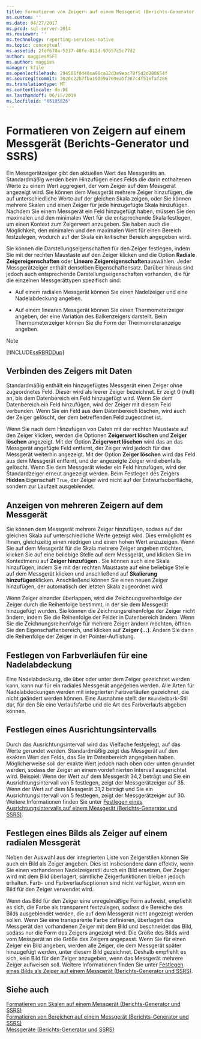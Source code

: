 ```yaml
---
title: Formatieren von Zeigern auf einem Messgerät (Berichts-Generator und SSRS) | Microsoft-Dokumentation
ms.custom: ''
ms.date: 04/27/2017
ms.prod: sql-server-2014
ms.reviewer: ''
ms.technology: reporting-services-native
ms.topic: conceptual
ms.assetid: 2fdf670a-5237-48fe-813d-97657c5c77d2
author: maggiesMSFT
ms.author: maggies
manager: kfile
ms.openlocfilehash: 294586f0d48ca96ca12d3e9eac70f5d2d288654f
ms.sourcegitcommit: 3026c22b7fba19059a769ea5f367c4f51efaf286
ms.translationtype: MT
ms.contentlocale: de-DE
ms.lasthandoff: 06/15/2019
ms.locfileid: "66105826"
---
```

# <a name="formatting-pointers-on-a-gauge-report-builder-and-ssrs"></a>Formatieren von Zeigern auf einem Messgerät (Berichts-Generator und SSRS)
  Ein Messgerätzeiger gibt den aktuellen Wert des Messgeräts an. Standardmäßig werden beim Hinzufügen eines Felds die darin enthaltenen Werte zu einem Wert aggregiert, der vom Zeiger auf dem Messgerät angezeigt wird. Sie können dem Messgerät mehrere Zeiger hinzufügen, die auf unterschiedliche Werte auf der gleichen Skala zeigen, oder Sie können mehrere Skalen und einen Zeiger für jede hinzugefügte Skala hinzufügen. Nachdem Sie einem Messgerät ein Feld hinzugefügt haben, müssen Sie den maximalen und den minimalen Wert für die entsprechende Skala festlegen, um einen Kontext zum Zeigerwert anzugeben. Sie haben auch die Möglichkeit, den minimalen und den maximalen Wert für einen Bereich festzulegen, wodurch auf der Skala ein kritischer Bereich angegeben wird.  
  
 Sie können die Darstellungseigenschaften für den Zeiger festlegen, indem Sie mit der rechten Maustaste auf den Zeiger klicken und die Option **Radiale Zeigereigenschaften** oder **Lineare Zeigereigenschaften**auswählen. Jeder Messgerätzeiger enthält denselben Eigenschaftensatz. Darüber hinaus sind jedoch auch entsprechende Darstellungseigenschaften vorhanden, die für die einzelnen Messgerättypen spezifisch sind:  
  
-   Auf einem radialen Messgerät können Sie einen Nadelzeiger und eine Nadelabdeckung angeben.  
  
-   Auf einem linearen Messgerät können Sie einen Thermometerzeiger angeben, der eine Variation des Balkenzeigers darstellt. Beim Thermometerzeiger können Sie die Form der Thermometeranzeige angeben.  
  
> [!NOTE]  
>  [!INCLUDE[ssRBRDDup](../../includes/ssrbrddup-md.md)]  
  
##  <a name="HowPointer"></a> Verbinden des Zeigers mit Daten  
 Standardmäßig enthält ein hinzugefügtes Messgerät einen Zeiger ohne zugeordnetes Feld. Dieser wird als leerer Zeiger bezeichnet. Er zeigt 0 (null) an, bis dem Datenbereich ein Feld hinzugefügt wird. Wenn Sie dem Datenbereich ein Feld hinzufügen, wird der Zeiger mit diesem Feld verbunden. Wenn Sie ein Feld aus dem Datenbereich löschen, wird auch der Zeiger gelöscht, der dem betreffenden Feld zugeordnet ist.  
  
 Wenn Sie nach dem Hinzufügen von Daten mit der rechten Maustaste auf den Zeiger klicken, werden die Optionen **Zeigerwert löschen** und **Zeiger löschen** angezeigt. Mit der Option **Zeigerwert löschen** wird das an das Messgerät angefügte Feld entfernt, der Zeiger wird jedoch für das Messgerät weiterhin angezeigt. Mit der Option **Zeiger löschen** wird das Feld aus dem Messgerät entfernt, und der angezeigte Zeiger wird ebenfalls gelöscht. Wenn Sie dem Messgerät wieder ein Feld hinzufügen, wird der Standardzeiger erneut angezeigt werden. Beim Festlegen des Zeigers **Hidden** Eigenschaft `True`, der Zeiger wird nicht auf der Entwurfsoberfläche, sondern zur Laufzeit ausgeblendet.  
  
  
##  <a name="DisplayingMultiple"></a> Anzeigen von mehreren Zeigern auf dem Messgerät  
 Sie können dem Messgerät mehrere Zeiger hinzufügen, sodass auf der gleichen Skala auf unterschiedliche Werte gezeigt wird. Dies ermöglicht es Ihnen, gleichzeitig einen niedrigen und einen hohen Wert anzuzeigen. Wenn Sie auf dem Messgerät für die Skala mehrere Zeiger angeben möchten, klicken Sie auf eine beliebige Stelle auf dem Messgerät, und klicken Sie im Kontextmenü auf **Zeiger hinzufügen** . Sie können auch eine Skala hinzufügen, indem Sie mit der rechten Maustaste auf eine beliebige Stelle auf dem Messgerät klicken und anschließend auf **Skalierung hinzufügen**klicken. Anschließend können Sie einen neuen Zeiger hinzufügen, der automatisch der letzten Skala zugeordnet wird.  
  
 Wenn Zeiger einander überlappen, wird die Zeichnungsreihenfolge der Zeiger durch die Reihenfolge bestimmt, in der sie dem Messgerät hinzugefügt wurden. Sie können die Zeichnungsreihenfolge der Zeiger nicht ändern, indem Sie die Reihenfolge der Felder in Datenbereich ändern. Wenn Sie die Zeichnungsreihenfolge für mehrere Zeiger ändern möchten, öffnen Sie den Eigenschaftenbereich, und klicken auf **Zeiger (…)**. Ändern Sie dann die Reihenfolge der Zeiger in der Pointer-Auflistung.  
  
  
##  <a name="SettingGradients"></a> Festlegen von Farbverläufen für eine Nadelabdeckung  
 Eine Nadelabdeckung, die über oder unter dem Zeiger gezeichnet werden kann, kann nur für ein radiales Messgerät angegeben werden. Alle Arten für Nadelabdeckungen werden mit integrierten Farbverläufen gezeichnet, die nicht geändert werden können. Eine Ausnahme stellt der `RoundedDark`-Stil dar, für den Sie eine Verlaufsfarbe und die Art des Farbverlaufs abgeben können.  
  
  
##  <a name="SettingSnappingInterval"></a> Festlegen eines Ausrichtungsintervalls  
 Durch das Ausrichtungsintervall wird das Vielfache festgelegt, auf das Werte gerundet werden. Standardmäßig zeigt das Messgerät auf den exakten Wert des Felds, das Sie im Datenbereich angegeben haben. Möglicherweise soll der exakte Wert jedoch nach oben oder unten gerundet werden, sodass der Zeiger an einem vordefinierten Intervall ausgerichtet wird. Beispiel: Wenn der Wert auf dem Messgerät 34,2 beträgt und Sie ein Ausrichtungsintervall von 5 festlegen, zeigt der Messgerätzeiger auf 35. Wenn der Wert auf dem Messgerät 31,2 beträgt und Sie ein Ausrichtungsintervall von 5 festlegen, zeigt der Messgerätzeiger auf 30. Weitere Informationen finden Sie unter [Festlegen eines Ausrichtungsintervalls auf einem Messgerät &#40;Berichts-Generator und SSRS&#41;](../set-a-snapping-interval-on-a-gauge-report-builder-and-ssrs.md).  
  
  
##  <a name="SpecifyingImage"></a> Festlegen eines Bilds als Zeiger auf einem radialen Messgerät  
 Neben der Auswahl aus der integrierten Liste von Zeigerstilen können Sie auch ein Bild als Zeiger angeben. Dies ist insbesondere dann effektiv, wenn Sie einen vorhandenen Nadelzeigerstil durch ein Bild ersetzen. Der Zeiger wird mit dem Bild überlagert, sämtliche Zeigerfunktionen bleiben jedoch erhalten. Farb- und Farbverlaufsoptionen sind nicht verfügbar, wenn ein Bild für den Zeiger verwendet wird.  
  
 Wenn das Bild für den Zeiger eine unregelmäßige Form aufweist, empfiehlt es sich, die Farbe als transparent festzulegen, sodass die Bereiche des Bilds ausgeblendet werden, die auf dem Messgerät nicht angezeigt werden sollen. Wenn Sie eine transparente Farbe definieren, überlagert das Messgerät den vorhandenen Zeiger mit dem Bild und beschneidet das Bild, sodass nur die Form des Zeigers angezeigt wird. Die Größe des Bilds wird vom Messgerät an die Größe des Zeigers angepasst. Wenn Sie für einen Zeiger ein Bild angeben, werden alle Zeiger, die dem Messgerät später hinzugefügt werden, unter diesem Bild gezeichnet. Deshalb empfiehlt es sich, kein Bild für den Zeiger anzugeben, wenn das Messgerät mehrere Zeiger aufweisen soll. Weitere Informationen finden Sie unter [Festlegen eines Bilds als Zeiger auf einem Messgerät &#40;Berichts-Generator und SSRS&#41;](../specify-an-image-as-a-pointer-on-a-gauge-report-builder-and-ssrs.md).  
  
  
## <a name="see-also"></a>Siehe auch  
 [Formatieren von Skalen auf einem Messgerät &#40;Berichts-Generator und SSRS&#41;](formatting-scales-on-a-gauge-report-builder-and-ssrs.md)   
 [Formatieren von Bereichen auf einem Messgerät &#40;Berichts-Generator und SSRS&#41;](formatting-ranges-on-a-gauge-report-builder-and-ssrs.md)   
 [Messgeräte &#40;Berichts-Generator und SSRS&#41;](gauges-report-builder-and-ssrs.md)  
  
  
